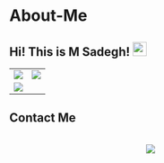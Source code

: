 # About-Me
## Hi! This is M Sadegh! <img src="https://media.giphy.com/media/hvRJCLFzcasrR4ia7z/giphy.gif" width="25px"> 

<table border="0" cellspacing="0" cellpadding="0">
    <tr>
        <td>
            <img align="center" src="https://github-readme-stats.vercel.app/api?username=mjmaher987&hide_border=true&show_icons=true&count_private=true&include_all_commits=true" />
        </td>
        <td>
            <img src="https://github-readme-stats.vercel.app/api/top-langs/?username=mjmaher987&hide_border=true&layout=compact&langs_count=10"/>
        </td>
    </tr>
    <tr>
        <td>
            <img src="https://github-readme-streak-stats.herokuapp.com/?user=mjmaher987&hide_border=true" />
        </td>
    </tr>
</table>

## Contact Me

<!-- Feel free contacting me via the following links: -->
<!-- 
<div align="center">

        <a href="https://t.me/SMSadegh19">
            <img src="telegram.png">
</div> -->

<p align=center>
<br>
<img src="https://visitor-badge.glitch.me/badge?page_id=mjmaher987/mjmaher987">

</p>

